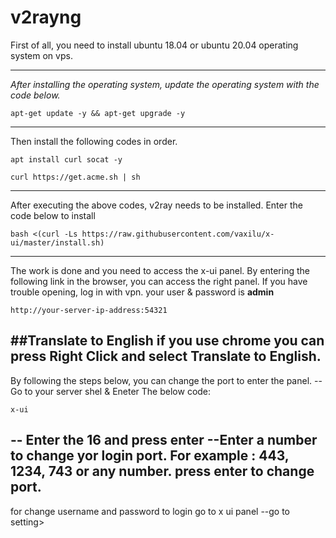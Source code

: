 # v2rayng
First of all, you need to install ubuntu 18.04 or ubuntu 20.04 operating system on vps.

---

*After installing the operating system, update the operating system with the code below.*
```
apt-get update -y && apt-get upgrade -y
```
---
Then install the following codes in order.
```
apt install curl socat -y
```
```
curl https://get.acme.sh | sh
```
---
After executing the above codes, v2ray needs to be installed. Enter the code below to install
```
bash <(curl -Ls https://raw.githubusercontent.com/vaxilu/x-ui/master/install.sh)
```
---
The work is done and you need to access the x-ui panel.
By entering the following link in the browser, you can access the right panel. If you have trouble opening, log in with vpn.
your user & password is **admin**
```
http://your-server-ip-address:54321
```
##Translate to English
if you use chrome you can press Right Click and select Translate  to English. 
---
By following the steps below, you can change the port to enter the panel.
-- Go to your server shel & Eneter The below code:
```
x-ui
```
-- Enter the 16 and press enter
--Enter a number to change yor login port. For example : 443, 1234, 743 or any number. press enter to change port.
---
for change username and password to login go to x ui panel
--go to setting>
